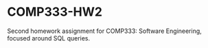 # COMP333-HW2
Second homework assignment for COMP333: Software Engineering, focused around SQL queries.
